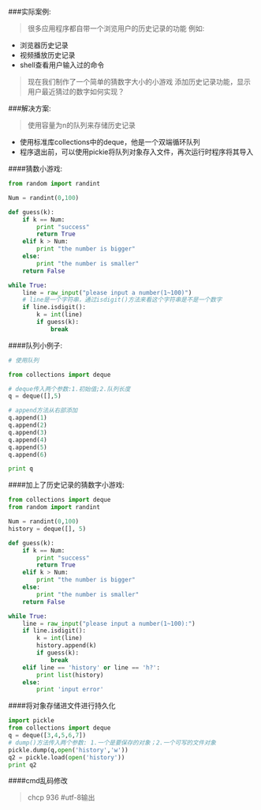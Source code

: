 ###实际案例:
>很多应用程序都自带一个浏览用户的历史记录的功能
例如:
- 浏览器历史记录
- 视频播放历史记录
- shell查看用户输入过的命令
>现在我们制作了一个简单的猜数字大小的小游戏
添加历史记录功能，显示用户最近猜过的数字如何实现？

###解决方案:
>使用容量为n的队列来存储历史记录
- 使用标准库collections中的deque，他是一个双端循环队列
- 程序退出前，可以使用pickie将队列对象存入文件，再次运行时程序将其导入

####猜数小游戏:
```python
from random import randint

Num = randint(0,100)

def guess(k):
    if k == Num:
        print "success"
        return True
    elif k > Num:
        print "the number is bigger"
    else:
        print "the number is smaller"
    return False

while True:
    line = raw_input("please input a number(1~100)")
    # line是一个字符串，通过isdigit()方法来看这个字符串是不是一个数字
    if line.isdigit():
        k = int(line)
        if guess(k):
            break
```
####队列小例子:
```python
# 使用队列

from collections import deque

# deque传入两个参数:1.初始值;2.队列长度
q = deque([],5)

# append方法从右部添加
q.append(1)
q.append(2)
q.append(3)
q.append(4)
q.append(5)
q.append(6)

print q
```
####加上了历史记录的猜数字小游戏:
```python
from collections import deque
from random import randint

Num = randint(0,100)
history = deque([], 5)

def guess(k):
    if k == Num:
        print "success"
        return True
    elif k > Num:
        print "the number is bigger"
    else:
        print "the number is smaller"
    return False

while True:
    line = raw_input("please input a number(1~100):")
    if line.isdigit():
        k = int(line)
        history.append(k)
        if guess(k):
            break
    elif line == 'history' or line == 'h?':
        print list(history)
    else:
        print 'input error'
```
####将对象存储进文件进行持久化
```python
import pickle
from collections import deque
q = deque([3,4,5,6,7])
# dump()方法传入两个参数: 1.一个是要保存的对象；2.一个可写的文件对象
pickle.dump(q,open('history','w'))
q2 = pickle.load(open('history'))
print q2
```
####cmd乱码修改
>chcp 936 #utf-8输出
